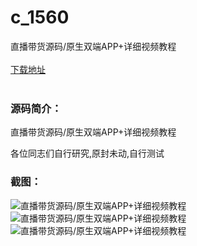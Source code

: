 # c_1560
直播带货源码/原生双端APP+详细视频教程
<br/></br>
[下载地址](https://www.uuid2.com/1560.html "下载地址")
<br/></br>
<h3>源码简介：</h3>
<p>直播带货源码/原生双端APP+详细视频教程<p>
<p>各位同志们自行研究,原封未动,自行测试<p>
<h3>截图：</h3>
<img src="https://www.uuid2.com/wp-content/uploads/img/uimage/40781631586539.jpg" alt="直播带货源码/原生双端APP+详细视频教程"><img src="https://www.uuid2.com/wp-content/uploads/img/uimage/21081631586541.jpg" alt="直播带货源码/原生双端APP+详细视频教程"><img src="https://www.uuid2.com/wp-content/uploads/img/uimage/4731631586607.gif" alt="直播带货源码/原生双端APP+详细视频教程">
